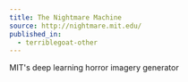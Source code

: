 ```yaml
---
title: The Nightmare Machine
source: http://nightmare.mit.edu/
published_in:
  - terriblegoat-other
---
```


MIT's deep learning horror imagery generator
